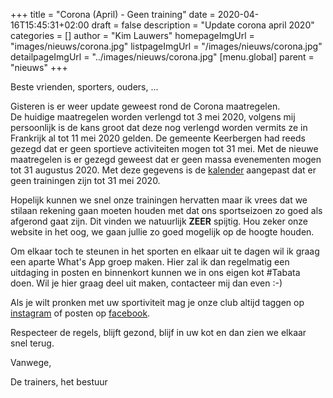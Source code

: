+++
title = "Corona (April) - Geen training"
date = 2020-04-16T15:45:31+02:00
draft = false
description = "Update corona april 2020"
categories = []
author = "Kim Lauwers"
homepageImgUrl = "images/nieuws/corona.jpg"
listpageImgUrl = "/images/nieuws/corona.jpg"
detailpageImgUrl = "../images/nieuws/corona.jpg"
[menu.global]
    parent = "nieuws"
+++

Beste vrienden, sporters, ouders, ...
 
Gisteren is er weer update geweest rond de Corona maatregelen.  
De huidige maatregelen worden verlengd tot 3 mei 2020, volgens mij persoonlijk is de kans groot dat deze nog verlengd worden vermits ze in Frankrijk al tot 11 mei 2020 gelden.
De gemeente Keerbergen had reeds gezegd dat er geen sportieve activiteiten mogen tot 31 mei. Met de nieuwe maatregelen is er gezegd geweest dat er geen massa evenementen mogen tot 31 augustus 2020.
Met deze gegevens is de [kalender](https://www.jujitsukeerbergen.be/kalender) aangepast dat er geen trainingen zijn tot 31 mei 2020.

Hopelijk kunnen we snel onze trainingen hervatten maar ik vrees dat we stilaan rekening gaan moeten houden met dat ons sportseizoen zo goed als afgerond gaat zijn.
Dit vinden we natuurlijk **ZEER** spijtig.
Hou zeker onze website in het oog, we gaan jullie zo goed mogelijk op de hoogte houden.

Om elkaar toch te steunen in het sporten en elkaar uit te dagen wil ik graag een aparte What's App groep maken.
Hier zal ik dan regelmatig een uitdaging in posten en binnenkort kunnen we in ons eigen kot #Tabata doen. 
Wil je hier graag deel uit maken, contacteer mij dan even :-)

Als je wilt pronken met uw sportiviteit mag je onze club altijd taggen op [instagram](http://instagram.com/jujitsukeerbergen) of posten op [facebook](https://www.facebook.com/groups/357231384348318).


Respecteer de regels, blijft gezond, blijf in uw kot en dan zien we elkaar snel terug.


Vanwege,

De trainers, het bestuur